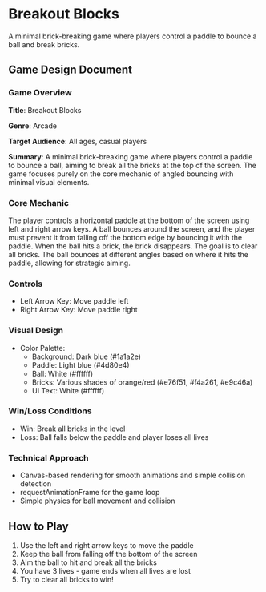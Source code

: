 # Breakout Blocks

A minimal brick-breaking game where players control a paddle to bounce a ball and break bricks.

## Game Design Document

### Game Overview
**Title**: Breakout Blocks

**Genre**: Arcade

**Target Audience**: All ages, casual players

**Summary**: A minimal brick-breaking game where players control a paddle to bounce a ball, aiming to break all the bricks at the top of the screen. The game focuses purely on the core mechanic of angled bouncing with minimal visual elements.

### Core Mechanic
The player controls a horizontal paddle at the bottom of the screen using left and right arrow keys. A ball bounces around the screen, and the player must prevent it from falling off the bottom edge by bouncing it with the paddle. When the ball hits a brick, the brick disappears. The goal is to clear all bricks. The ball bounces at different angles based on where it hits the paddle, allowing for strategic aiming.

### Controls
- Left Arrow Key: Move paddle left
- Right Arrow Key: Move paddle right

### Visual Design
- Color Palette:
  - Background: Dark blue (#1a1a2e)
  - Paddle: Light blue (#4d80e4)
  - Ball: White (#ffffff)
  - Bricks: Various shades of orange/red (#e76f51, #f4a261, #e9c46a)
  - UI Text: White (#ffffff)

### Win/Loss Conditions
- Win: Break all bricks in the level
- Loss: Ball falls below the paddle and player loses all lives

### Technical Approach
- Canvas-based rendering for smooth animations and simple collision detection
- requestAnimationFrame for the game loop
- Simple physics for ball movement and collision

## How to Play
1. Use the left and right arrow keys to move the paddle
2. Keep the ball from falling off the bottom of the screen
3. Aim the ball to hit and break all the bricks
4. You have 3 lives - game ends when all lives are lost
5. Try to clear all bricks to win!
